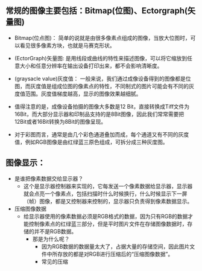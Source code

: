 ## 常规的图像主要包括：Bitmap(位图)、Ectorgraph(矢量图)  

  - Bitmap(位点图)： 简单的说就是由很多像素点组成的图像，当放大位图时，可以看见很多像素方块，也就是马赛克形状。  
  
  - (EctorGraph)矢量图: 是用线段或曲线的特性来描述图像，可以将它缩放到任意大小和任意分辨率在输出设备打印出来，都不会影响清晰度。  
  
  - (graysacle value)灰度值： 一般来说，我们通过成像设备得到的图像都是位图，而灰度值是组成位图的像素点的特性，不同制式的图片可能会有不同的灰度值范围。灰度值梯度越高，显示的图像效果越细腻。  
  
  - 值得注意的是，成像设备拍摄的图像大多数是12 Bit，直接转换成Tiff文件为16Bit，而大部分显示器和印制品支持的是8Bit图像，因此我们常常需要把12Bit或者16Bit转换为8Bit的图像呈现。  
  
  - 对于彩图而言，通常是由几个彩色通道叠加而成，每个通道又有不同的灰度值，例如RGB图像是由红绿蓝三原色组成，可拆分成三种灰度图。  


## 图像显示：  
  - 是谁把像素数据交给显示器？  
    - 这个是显示器控制器来实现的，它每发送一个像素数据给显示器，显示器就会点亮一个像素点，包括扫描时什么时候换行，什么时候显示下一屏（帧）图像，都是又控制器来控制的，显示器只负责得到像素数据显示。  
  - 压缩图像数据  
    - 给显示器使用的像素数据必须是RGB格式的数据，因为只有RGB的数据才能控制像素点的红绿蓝三部分，但是平时图片文件在存储图像数据时，存储的并不是RGB数据。
      - 那是为什么呢？  
        - 因为RGB数据的数据量太大了，占据大量的存储空间，因此图片文件中所存放的都是对RGB进行压缩后的“压缩图像数据”。  
        - 常见的压缩
